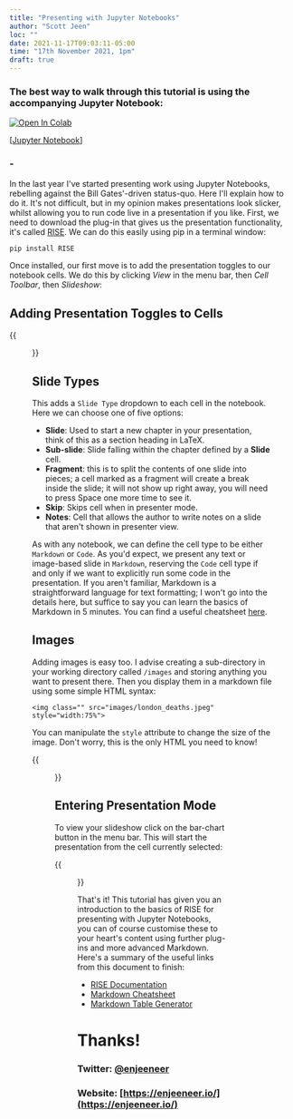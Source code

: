 ```yaml
---
title: "Presenting with Jupyter Notebooks"
author: "Scott Jeen"
loc: ""
date: 2021-11-17T09:03:11-05:00
time: "17th November 2021, 1pm"
draft: true
---
```


### The best way to walk through this tutorial is using the accompanying Jupyter Notebook:

[![Open In Colab](https://colab.research.google.com/assets/colab-badge.svg)](http://colab.research.google.com/github/enjeeneer/talks/blob/main/2021-11-17-RISEPresentations/notebook.ipynb) 

[[Jupyter Notebook](http://nbviewer.jupyter.org/github/enjeeneer/talks/blob/main/2021-11-17-RISEPresentations/notebook.ipynb)]

### -

In the last year I've started presenting work using Jupyter Notebooks, rebelling against the Bill Gates'-driven status-quo. Here I'll explain how to do it. It's not difficult, but in my opinion makes presentations look slicker, whilst allowing you to run code live in a presentation if you like. First, we need to download the plug-in that gives us the presentation functionality, it's called [RISE](https://rise.readthedocs.io/en/stable/index.html). We can do this easily using pip in a terminal window:


```python
pip install RISE
```

Once installed, our first move is to add the presentation toggles to our notebook cells. We do this by clicking *View* in the menu bar, then *Cell Toolbar*, then *Slideshow*:

## Adding Presentation Toggles to Cells

{{<figure src="https://github.com/enjeeneer/talks/blob/main/2021-11-17-RISEPresentations/images/slideshow_2.gif?raw=true">}}

## Slide Types

This adds a `Slide Type` dropdown to each cell in the notebook. Here we can choose one of five options:
- **Slide**: Used to start a new chapter in your presentation, think of this as a section heading in LaTeX.
- **Sub-slide**: Slide falling within the chapter defined by a **Slide** cell.
- **Fragment**: this is to split the contents of one slide into pieces; a cell marked as a fragment will create a break inside the slide; it will not show up right away, you will need to press Space one more time to see it.
- **Skip**: Skips cell when in presenter mode.
- **Notes**: Cell that allows the author to write notes on a slide that aren't shown in presenter view.

As with any notebook, we can define the cell type to be either `Markdown` or `Code`. As you'd expect, we present any text or image-based slide in `Markdown`, reserving the `Code` cell type if and only if we want to explicitly run some code in the presentation. If you aren't familiar, Markdown is a straightforward language for text formatting; I won't go into the details here, but suffice to say you can learn the basics of Markdown in 5 minutes. You can find a useful cheatsheet [here](https://www.markdownguide.org/cheat-sheet/).

## Images

Adding images is easy too. I advise creating a sub-directory in your working directory called `/images` and storing anything you want to present there. Then you display them in a markdown file using some simple HTML syntax:

`<img class="" src="images/london_deaths.jpeg" style="width:75%">`

You can manipulate the `style` attribute to change the size of the image. Don't worry, this is the only HTML you need to know!


{{<figure src="https://github.com/enjeeneer/talks/blob/main/2021-11-17-RISEPresentations/images/london_deaths.jpeg?raw=true">}}

## Entering Presentation Mode

To view your slideshow click on the bar-chart button in the menu bar. This will start the presentation from the cell currently selected: 

{{<figure src="https://github.com/enjeeneer/talks/blob/main/2021-11-17-RISEPresentations/images/start_show.gif?raw=true">}}

That's it! This tutorial has given you an introduction to the basics of RISE for presenting with Jupyter Notebooks, you can of course customise these to your heart's content using further plug-ins and more advanced Markdown. Here's a summary of the useful links from this document to finish:

- [RISE Documentation](https://rise.readthedocs.io/en/stable/index.html)
- [Markdown Cheatsheet](https://www.markdownguide.org/cheat-sheet/)
- [Markdown Table Generator](https://www.tablesgenerator.com/)

# Thanks!

### Twitter: [@enjeeneer](https://twitter.com/enjeeneer)

### Website: [https://enjeeneer.io/](https://enjeeneer.io/)
